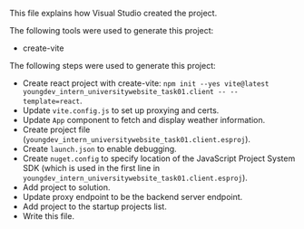 This file explains how Visual Studio created the project.

The following tools were used to generate this project:
- create-vite

The following steps were used to generate this project:
- Create react project with create-vite: `npm init --yes vite@latest youngdev_intern_universitywebsite_task01.client -- --template=react`.
- Update `vite.config.js` to set up proxying and certs.
- Update `App` component to fetch and display weather information.
- Create project file (`youngdev_intern_universitywebsite_task01.client.esproj`).
- Create `launch.json` to enable debugging.
- Create `nuget.config` to specify location of the JavaScript Project System SDK (which is used in the first line in `youngdev_intern_universitywebsite_task01.client.esproj`).
- Add project to solution.
- Update proxy endpoint to be the backend server endpoint.
- Add project to the startup projects list.
- Write this file.
